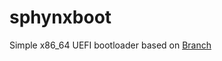 # sphynxboot
Simple x86_64 UEFI bootloader based on [Branch](https://github.com/Leaf-Projects/Branch)
